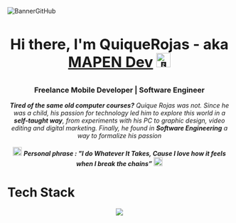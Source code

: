 ![BannerGitHub](https://github.com/quiquereds/quiquereds/assets/70863031/fc94fec3-7573-47b8-bbf7-36c9988938ae)

# <div> <h3 align="center"> Hi there, I'm QuiqueRojas - aka [MAPEN Dev](https://quiqueredsresume.web.app/) <picture><source srcset="https://fonts.gstatic.com/s/e/notoemoji/latest/1f44b/512.webp" type="image/webp"><img src="https://fonts.gstatic.com/s/e/notoemoji/latest/1f44b/512.gif" alt="👋" width="32" height="32"></picture> </h3> </div>

<h3 align="center">Freelance Mobile Developer | Software Engineer </h3>

<p align="center">
  <em>
    <b>Tired of the same old computer courses?</b> Quique Rojas was not. Since he was a child, his passion for technology led him to explore this world in a <b>self-taught way</b>, from experiments with his PC to graphic design, video editing and digital marketing. Finally, he found in <b>Software Engineering</b> a way to formalize his passion<br>
  </em> 
  <br>
  <img src="https://fonts.gstatic.com/s/e/notoemoji/latest/1f914/512.webp" width="20" /> <b><i align="center">Personal phrase : "I do Whatever It Takes, Cause I love how it feels when I break the chains”</i></b> <img src="https://fonts.gstatic.com/s/e/notoemoji/latest/1f4aa_1f3fb/512.webp" width="20" />
</p>


# Tech Stack

<p align="center">
  <a href="https://skillicons.dev">
    <img src="https://go-skill-icons.vercel.app/api/icons?i=flutter,dart,astro,python,git,github,firebase,gcp,ps,pr,vscode,androidstudio,xcode&perline=7" />
  </a>
</p>
